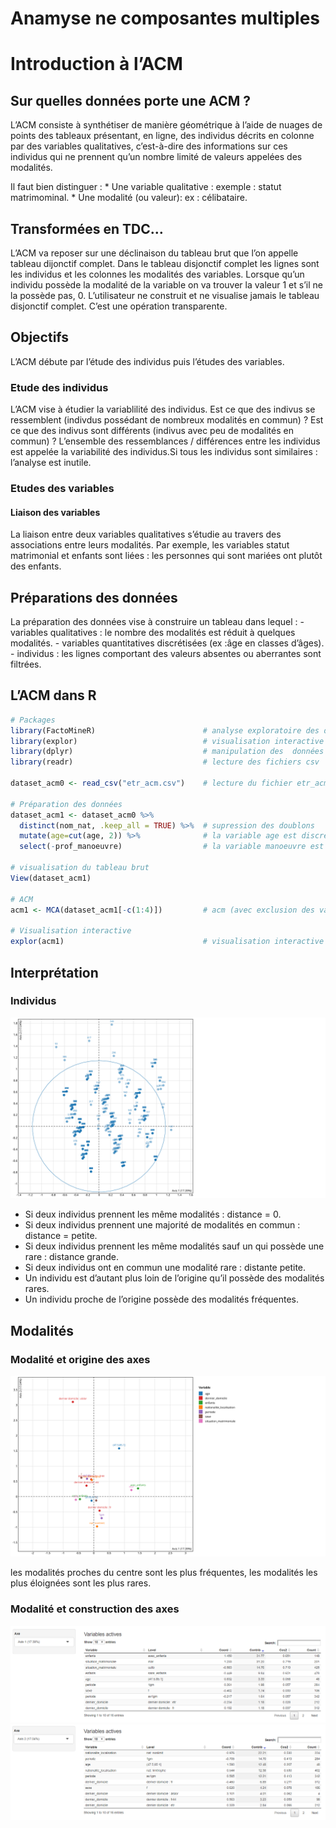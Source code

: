 Anamyse ne composantes multiples
================

# Introduction à l’ACM

## Sur quelles données porte une ACM ?

L’ACM consiste à synthétiser de manière géométrique à l’aide de nuages
de points des tableaux présentant, en ligne, des individus décrits en
colonne par des variables qualitatives, c’est-à-dire des informations
sur ces individus qui ne prennent qu’un nombre limité de valeurs
appelées des modalités.

Il faut bien distinguer : \* Une variable qualitative : exemple : statut
matrimominal. \* Une modalité (ou valeur): ex : célibataire.

## Transformées en TDC…

L’ACM va reposer sur une déclinaison du tableau brut que l’on appelle
tableau dijonctif complet. Dans le tableau disjonctif complet les lignes
sont les individus et les colonnes les modalités des variables. Lorsque
qu’un individu possède la modalité de la variable on va trouver la
valeur 1 et s’il ne la possède pas, 0. L’utilisateur ne construit et ne
visualise jamais le tableau disjonctif complet. C’est une opération
transparente.

## Objectifs

L’ACM débute par l’étude des individus puis l’études des variables.

### Etude des individus

L’ACM vise à étudier la variablilité des individus. Est ce que des
indivus se ressemblent (indivdus possédant de nombreux modalités en
commun) ? Est ce que des indivus sont différents (indivus avec peu de
modalités en commun) ? L’ensemble des ressemblances / différences entre
les individus est appelée la variabilité des individus.Si tous les
individus sont similaires : l’analyse est inutile.

### Etudes des variables

#### Liaison des variables

La liaison entre deux variables qualitatives s’étudie au travers des
associations entre leurs modalités. Par exemple, les variables statut
matrimonial et enfants sont liées : les personnes qui sont mariées ont
plutôt des enfants.

## Préparations des données

La préparation des données vise à construire un tableau dans lequel : -
variables qualitatives : le nombre des modalités est réduit à quelques
modalités. - variables quantitatives discrétisées (ex :âge en classes
d’âges). - individus : les lignes comportant des valeurs absentes ou
aberrantes sont filtrées.

## L’ACM dans R

``` r
# Packages
library(FactoMineR)                        # analyse exploratoire des donnees multivariées
library(explor)                            # visualisation interactive de l'ACM
library(dplyr)                             # manipulation des  données
library(readr)                             # lecture des fichiers csv

dataset_acm0 <- read_csv("etr_acm.csv")    # lecture du fichier etr_acm.csv

# Préparation des données 
dataset_acm1 <- dataset_acm0 %>%
  distinct(nom_nat, .keep_all = TRUE) %>%  # supression des doublons
  mutate(age=cut(age, 2)) %>%              # la variable age est discrétisée en deux intervalles égaux
  select(-prof_manoeuvre)                  # la variable manoeuvre est exclue de l'ACM. 

# visualisation du tableau brut 
View(dataset_acm1)

# ACM
acm1 <- MCA(dataset_acm1[-c(1:4)])         # acm (avec exclusion des variables 1 à 4).

# Visualisation interactive
explor(acm1)                               # visualisation interactive de l'ACM
```

## Interprétation

### Individus

![GitHub Logo](images/explor_ind.svg)

  - Si deux individus prennent les même modalités : distance = 0.
  - Si deux individus prennent une majorité de modalités en commun :
    distance = petite.
  - Si deux individus prennent les même modalités sauf un qui possède
    une rare : distance grande.
  - Si deux individus ont en commun une modalité rare : distante petite.
  - Un individu est d’autant plus loin de l’origine qu’il possède des
    modalités rares.
  - Un individu proche de l’origine possède des modalités fréquentes.

## Modalités

### Modalité et origine des axes

![GitHub Logo](images/explor_var.svg)

les modalités proches du centre sont les plus fréquentes, les modalités
les plus éloignées sont les plus rares.

### Modalité et construction des axes

![GitHub Logo](images/var-axe1.PNG) ![GitHub Logo](images/var-axe2.PNG)
